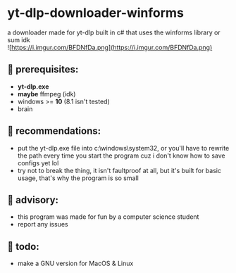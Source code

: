 # yt-dlp-downloader-winforms
a downloader made for yt-dlp built in c# that uses the winforms library or sum idk  
![https://i.imgur.com/BFDNfDa.png](https://i.imgur.com/BFDNfDa.png)

## 📝 prerequisites:
- **yt-dlp.exe**
- **maybe** ffmpeg (idk)  
- windows >= **10** (8.1 isn't tested)  
- brain   

## 🥺 recommendations:
- put the yt-dlp.exe file into c:\windows\system32, or you'll have to rewrite the path every time you start the program cuz i don't know how to save configs yet lol  
- try not to break the thing, it isn't faultproof at all, but it's built for basic usage, that's why the program is so small  

## 💙 advisory:
- this program was made for fun by a computer science student  
- report any issues

## 🎯 todo:
- make a GNU version for MacOS & Linux
